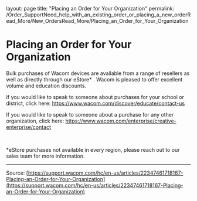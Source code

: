 layout: page
title: "Placing an Order for Your Organization"
permalink: /Order_SupportNeed_help_with_an_existing_order_or_placing_a_new_orderRead_More/New_OrdersRead_More/Placing_an_Order_for_Your_Organization

# Placing an Order for Your Organization

Bulk purchases of Wacom devices are available from a range of resellers as well as directly through our eStore* . Wacom is pleased to offer excellent volume and education discounts. 


If you would like to speak to someone about purchases for your school or district, click here: https://www.wacom.com/discover/educate/contact-us


If you would like to speak to someone about a purchase for any other organization, click here: https://www.wacom.com/enterprise/creative-enterprise/contact


 


*eStore purchases not available in every region, please reach out to our sales team for more information.

---
Source: [https://support.wacom.com/hc/en-us/articles/22347461718167-Placing-an-Order-for-Your-Organization](https://support.wacom.com/hc/en-us/articles/22347461718167-Placing-an-Order-for-Your-Organization)
